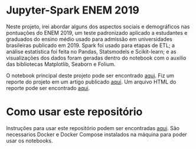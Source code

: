 # Jupyter-Spark ENEM 2019
Neste projeto, irei abordar alguns dos aspectos sociais e demográficos nas pontuações do ENEM 2019, um teste padronizado aplicado a estudantes e graduados do ensino médio usado para admissão em universidades brasileiras publicado em 2019. Spark foi usado para etapas de ETL; a análise estatística foi feita no Pandas, Statsmodels e Scikit-learn; e as visualizações dos dados foram geradas dentro do notebook com o auxilio das bibliotecas Matplotlib, Seaborn e Folium.

O notebook principal deste projeto pode ser encontrado [aqui](src/main.ipynb). Fiz um reporte do projeto em um artigo publicado [aqui](http://kauvinlucas.com/projects/jupyter-spark-enem-2019/pt.html). Um arquivo HTML do reporte pode ser encontrado [aqui](assets/principal.html).


# Como usar este repositório
Instruções para usar este repositório podem ser encontradas [aqui](docs/pt.md). São necessarios Docker e Docker Compose instalados na máquina para poder usar os notebooks.
